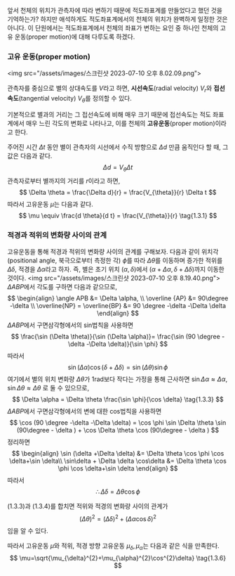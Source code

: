 앞서 천체의 위치가 관측자에 따라 변하기 때문에 적도좌표계를 만들었다고 했던 것을 기억하는가?
하지만 애석하게도 적도좌표계에서의 천체의 위치가 완벽하게 일정한 것은 아니다. 이 단원에서는 적도좌표계에서 천체의 좌표가 변하는 요인 중 하나인 천체의 고유 운동(proper motion)에 대해 다루도록 하겠다.

### 고유 운동(proper motion)

<img src="/assets/images/스크린샷 2023-07-10 오후 8.02.09.png"\>

관측자를 중심으로 별의 상대속도를 $V$라고 하면, **시선속도**(radial velocity) $V_{r}$와 **접선속도**(tangential velocity) $V_{\theta}$를 정의할 수 있다. 

기본적으로 별과의 거리는 그 접선속도에 비해 매우 크기 때문에 접선속도는 적도 좌표계에서 매우 느린 각도의 변화로 나타나고, 이를 천체의 **고유운동**(proper motion)이라고 한다.

주어진 시간 $\Delta t$ 동안 별이 관측자의 시선에서 수직 방향으로 $\Delta d$ 만큼 움직인다 할 때, 그 값은 다음과 같다.
$$
\Delta d = V_{\theta} \Delta t
$$
관측자로부터 별까지의 거리를 $r$이라고 하면,
$$
\Delta \theta = \frac{\Delta d}{r}  = \frac{V_{\theta}}{r}  \Delta t
$$
따라서 고유운동 $\mu$는 다음과 같다.
$$
\mu \equiv \frac{d \theta}{d t} = \frac{V_{\theta}}{r} \tag{1.3.1}
$$


### 적경과 적위의 변화량 사이의 관계

고유운동을 통해 적경과 적위의 변화량 사이의 관계를 구해보자.
다음과 같이 위치각(positional angle, 북극으로부터 측정한 각) $\phi$를 따라 $\Delta \theta$를 이동하며 증가한 적위를 $\Delta \delta$, 적경을 $\Delta \alpha$라고 하자. 즉, 별은 초기 위치 $(\alpha, \delta)$에서 $(\alpha + \Delta \alpha, \delta + \Delta \delta)$까지 이동한 것이다. 
<img src="/assets/images/스크린샷 2023-07-10 오후 8.19.40.png"\>
$\Delta ABP$에서 각도를 구하면 다음과 같으므로,
$$
\begin{align}
\angle APB &= \Delta \alpha, \\
\overline {AP} &= 90\degree -\delta \\
\overline{NP} = \overline{BP} &= 90 \degree -\delta -\Delta \delta
\end{align}
$$
$\Delta ABP$에서 구면삼각형에서의 sin법칙을 사용하면 
$$
\frac{\sin (\Delta \theta)}{\sin (\Delta \alpha)}= \frac{\sin (90 \degree -\delta -\Delta \delta)}{\sin \phi} 
$$
따라서
$$
\sin (\Delta \alpha) \cos (\delta + \Delta \delta)= \sin (\Delta \theta) \sin \phi \tag{1.3.2}
$$
여기에서 별의 위치 변화량 $\Delta \theta$가 $1 \mathrm{rad}$보다 작다는 가정을 통해 근사하면 $\sin \Delta \alpha \approx  \Delta \alpha, \sin \Delta \theta \approx \Delta \theta$ 로 둘 수 있으므로, 
$$ \Delta \alpha = \Delta \theta \frac{\sin \phi}{\cos \delta}  \tag{1.3.3} $$
$\Delta ABP$에서 구면삼각형에서의 변에 대한 cos법칙을 사용하면
$$
\cos (90 \degree -\delta -\Delta \delta) = \cos \phi \sin \Delta \theta \sin (90\degree - \delta ) + \cos \Delta \theta \cos (90\degree - \delta )
$$
정리하면
$$
\begin{align}
\sin (\delta +\Delta \delta) &= \Delta \theta \cos \phi  \cos \delta+\sin  \delta\\
\sin\delta  + \Delta \delta \cos\delta   &= \Delta \theta \cos \phi  \cos \delta+\sin  \delta 
\end{align}
$$
따라서
$$
\therefore \Delta \delta = \Delta \theta \cos\phi \tag{1.3.4}
$$

$(1.3.3)$과 $(1.3.4)$를 합치면 적위와 적경의 변화량 사이의 관계가
$$
(\Delta \theta)^{2}=  (\Delta \delta )^{2}+(\Delta \alpha \cos \delta )^{2} \tag{1.3.5}
$$
임을 알 수 있다.  

따라서 고유운동 $\mu$와 적위, 적경 방향 고유운동 $\mu_{\delta}, \mu_\alpha$는 다음과 같은 식을 만족한다.
$$
\mu=\sqrt{\mu_{\delta}^{2}+\mu_{\alpha}^{2}\cos^{2}\delta} \tag{1.3.6}
$$